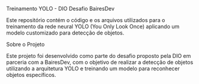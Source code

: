 Treinamento YOLO - DIO Desafio BairesDev

Este repositório contém o código e os arquivos utilizados para o treinamento da rede neural YOLO (You Only Look Once) aplicando um modelo customizado para detecção de objetos.

Sobre o Projeto

Este projeto foi desenvolvido como parte do desafio proposto pela DIO em parceria com a BairesDev, com o objetivo de realizar a detecção de objetos utilizando a arquitetura YOLO e treinando um modelo para reconhecer objetos específicos.
